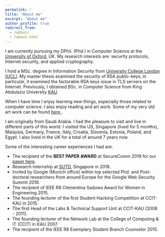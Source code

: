 ```yaml
---
permalink: /
title: "About me"
excerpt: "About me"
author_profile: true
redirect_from: 
  - /about/
  - /about.html
---
```

I am currently pursuing my DPhil. (Phd.) in Computer Science at the <a href="http://www.cs.ox.ac.uk">University of Oxford</a>, UK. My research interests are: security protocols, Internet security, and applied cryptography. 

I hold a MSc. degree in Information Security from <a href="http://www.cs.ucl.ac.uk/prospective_students/msc_information_security/">University College London (UCL)</a>. My master thesis examined the security of RSA public-keys, in particular, it examined the factorable RSA keys issue in TLS servers on the Internet. Previously, I obtained BSc. in Computer Science from King Abdulaziz University <a href="http://www.kau.edu.sa/home_ENGLISH.aspx">KAU</a>.

When I have time I enjoy learning new things, especially those related to computer science. I also enjoy reading and art work. Some of my very old art work can be found <a href="https://www.behance.net/ealashwali/">here </a>.

I am originally from Saudi Arabia. I had the pleasure to visit and live in different parts of this world. I visited the US, Singapore (lived for 5 months), Malaysia, Germany, France, Italy, Croatia, Slovenia, Estonia, Poland, and Egypt. I also lived in the UK for a total of around 7 years now. 

Some of the interesting career experiences I had are: 
<ul>
<li> The recipient of the <strong>BEST PAPER AWARD</strong> at SecureComm 2019 for our <a href="/publications/towards_fs.pdf">paper here</a>.</li> 
<li> Research internship at <a href="https://www.sutd.edu.sg">SUTD</a>, Singapore in 2018.</li> 
<li> Invited by Google (Munich office) within top selected Phd. and Post-doctoral researchers from around Europe for the Google Web Security Summit 2018.</li> 
<li> The recipient of IEEE R8 Clementina Saduwa Award for Women in Engineering 2015. </li>
<li> The founding lecturer of the first Student Hacking Competition at CCIT-KAU in 2015. </li> 
<li> The first Head of the Labs & Technical Support Unit at CCIT-KAU (2008 - 2011). </li>
<li> The founding lecturer of the Network Lab at the College of Computing & IT (CCIT) in KAU 2007. </li>
<li> The recipient of the IEEE R8 Exemplary Student Branch Counselor 2015. </li>
</ul>

